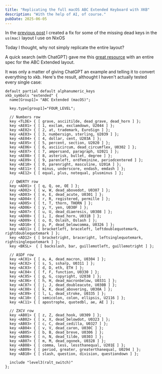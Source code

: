 ```yaml
---
title: "Replicating the full macOS ABC Extended Keyboard with XKB"
description: "With the help of AI, of course."
pubDate: 2025-06-05
---
```


In the [previous post](/posts/2025-06-04-mac-abc-extended-on-nixos) I created a fix for some of the missing dead keys in the `us(mac)` layout I use on NixOS

Today I thought, why not simply replicate the entire layout?

A quick search (with ChatGPT) gave me this [great resource](https://github.com/RedBearAK/optspecialchars/blob/main/Option-key-characters_ABC-Extended.md) with an entire spec for the ABC Extended layout.

It was only a matter of giving ChatGPT an example and telling it to convert everything to xkb.
Here's the result, althought I haven't actually tested every single case:

```
default partial default alphanumeric_keys
xkb_symbols "extended" {
  name[Group1]= "ABC Extended (macOS)";

  key.type[group1]="FOUR_LEVEL";

  // Numbers row
  key <TLDE> { [ grave, asciitilde, dead_grave, dead_horn ] };
  key <AE01> { [ 1, exclam, exclamdown, U2044 ] };
  key <AE02> { [ 2, at, trademark, EuroSign ] };
  key <AE03> { [ 3, numbersign, sterling, U2039 ] };
  key <AE04> { [ 4, dollar, cent, U203A ] };
  key <AE05> { [ 5, percent, section, U2020 ] };
  key <AE06> { [ 6, asciicircum, dead_circumflex, U0302 ] };
  key <AE07> { [ 7, ampersand, paragraph, U2021 ] };
  key <AE08> { [ 8, asterisk, bullet, degree ] };
  key <AE09> { [ 9, parenleft, ordfeminine, periodcentered ] };
  key <AE10> { [ 0, parenright, masculine, U201A ] };
  key <AE11> { [ minus, underscore, endash, emdash ] };
  key <AE12> { [ equal, plus, notequal, plusminus ] };

  // QWERTY row
  key <AD01> { [ q, Q, oe, OE ] };
  key <AD02> { [ w, W, dead_abovedot, U0307 ] };
  key <AD03> { [ e, E, dead_acute, U0301 ] };
  key <AD04> { [ r, R, registered, permille ] };
  key <AD05> { [ t, T, thorn, THORN ] };
  key <AD06> { [ y, Y, yen, U030F ] };
  key <AD07> { [ u, U, dead_diaeresis, U0308 ] };
  key <AD08> { [ i, I, dead_horn, U031B ] };
  key <AD09> { [ o, O, Oslash, Oslash ] };
  key <AD10> { [ p, P, dead_belowcomma, U0326 ] };
  key <AD11> { [ bracketleft, braceleft, leftdoublequotemark, rightdoublequotemark ] };
  key <AD12> { [ bracketright, braceright, leftsinglequotemark, rightsinglequotemark ] };
  key <BKSL>  { [ backslash, bar, guillemotleft, guillemotright ] };

  // ASDF row
  key <AC01> { [ a, A, dead_macron, U0304 ] };
  key <AC02> { [ s, S, ssharp, U0311 ] };
  key <AC03> { [ d, D, eth, ETH ] };
  key <AC04> { [ f, F, function, U0330 ] };
  key <AC05> { [ g, G, copyright, U2038 ] };
  key <AC06> { [ h, H, dead_macronbelow, U0331 ] };
  key <AC07> { [ j, J, dead_doubleacute, U030B ] };
  key <AC08> { [ k, K, dead_abovering, U030A ] };
  key <AC09> { [ l, L, dead_stroke, U0335 ] };
  key <AC10> { [ semicolon, colon, ellipsis, U2116 ] };
  key <AC11> { [ apostrophe, quotedbl, ae, AE ] };

  // ZXCV row
  key <AB01> { [ z, Z, dead_hook, U0309 ] };
  key <AB02> { [ x, X, dead_belowdot, U0323 ] };
  key <AB03> { [ c, C, dead_cedilla, U0327 ] };
  key <AB04> { [ v, V, dead_caron, U030C ] };
  key <AB05> { [ b, B, dead_breve, U0306 ] };
  key <AB06> { [ n, N, dead_tilde, U0303 ] };
  key <AB07> { [ m, M, dead_ogonek, U0328 ] };
  key <AB08> { [ comma, less, lessthanequal, U201E ] };
  key <AB09> { [ period, greater, greaterthanequal, U0294 ] };
  key <AB10> { [ slash, question, division, questiondown ] };

  include "level3(ralt_switch)"
};
```
